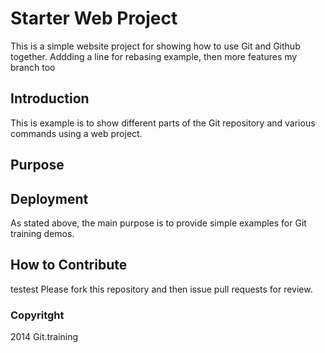 # Starter Web Project

This is a simple website project for showing how to use Git and Github together. Addding a line for rebasing example, then more features my branch too

## Introduction

This is example is to show different parts of the Git repository and various commands using a web project.

## Purpose

## Deployment

As stated above, the main purpose is to provide simple examples for Git training demos.

## How to Contribute

testest
Please fork this repository and then issue pull requests for review.

### Copyritght

2014 Git.training